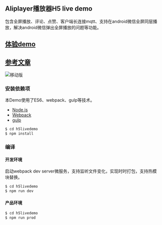 ## Aliplayer播放器H5 live demo

包含全屏播放、评论、点赞、客户端长连接mqtt、支持在android微信全屏同层播放，解决android微信弹出全屏播放的问题等功能。

## [体验demo](https://player.alicdn.com/aliplayer/)

## [参考文章](https://player.alicdn.com/aliplayer/docs/blogs/how-to-handle-h5-same-layer.html)

![移动版](https://player.alicdn.com/aliplayer/img/h5livedemo.png)  

### 安装依赖项

本Demo使用了ES6、webpack、gulp等技术。

 - [Node.js](https://nodejs.org/en/)
 - [Webpack](http://webpack.github.io) 
 - [gulp](https://gulpjs.com)

```sh
$ cd h5livedemo
$ npm install
```

### 编译

#### 开发环境

启动webpack dev server微服务，支持监听文件变化，实现时时打包，支持热模块替换。

```sh
$ cd h5livedemo
$ npm run dev
```

#### 产品环境

```sh
$ cd h5livedemo
$ npm run prod
```

